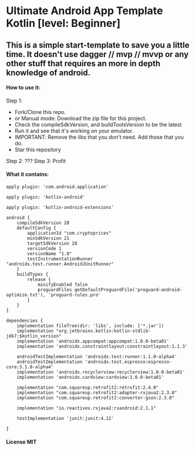 Ultimate Android App Template Kotlin [level: Beginner]
==========================

## This is a simple start-template to save you a little time. It doesn't use dagger // mvp // mvvp or any other stuff that requires an more in depth knowledge of android.

#### How to use it:

Step 1:

* Fork/Clone this repo.
* or Manual mode: Download the zip file for this project.
* Check the compileSdkVersion, and buildToolsVersion to be the latest
* Run it and see that it's working on your emulator.
* IMPORTANT: Remove the libs that you don't need. Add those that you do.
* Star this repository

Step 2: ???
Step 3: Profit

#### What it contains:

~~~~
apply plugin: 'com.android.application'

apply plugin: 'kotlin-android'

apply plugin: 'kotlin-android-extensions'

android {
    compileSdkVersion 28
    defaultConfig {
        applicationId "com.cryptoprices"
        minSdkVersion 21
        targetSdkVersion 28
        versionCode 1
        versionName "1.0"
        testInstrumentationRunner "androidx.test.runner.AndroidJUnitRunner"
    }
    buildTypes {
        release {
            minifyEnabled false
            proguardFiles getDefaultProguardFile('proguard-android-optimize.txt'), 'proguard-rules.pro'
        }
    }
}

dependencies {
    implementation fileTree(dir: 'libs', include: ['*.jar'])
    implementation "org.jetbrains.kotlin:kotlin-stdlib-jdk7:$kotlin_version"
    implementation 'androidx.appcompat:appcompat:1.0.0-beta01'
    implementation 'androidx.constraintlayout:constraintlayout:1.1.3'

    androidTestImplementation 'androidx.test:runner:1.1.0-alpha4'
    androidTestImplementation 'androidx.test.espresso:espresso-core:3.1.0-alpha4'
    implementation 'androidx.recyclerview:recyclerview:1.0.0-beta01'
    implementation 'androidx.cardview:cardview:1.0.0-beta01'

    implementation "com.squareup.retrofit2:retrofit:2.4.0"
    implementation "com.squareup.retrofit2:adapter-rxjava2:2.3.0"
    implementation "com.squareup.retrofit2:converter-gson:2.3.0"

    implementation "io.reactivex.rxjava2:rxandroid:2.1.1"

    testImplementation 'junit:junit:4.12'

}

~~~~

#### License MIT